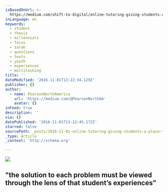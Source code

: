 ```yaml
---
isBasedOnUrl: >-
  https://medium.com/shift-to-digital/online-tutoring-giving-students-a-place-to-ask-dumb-questions-b1b7242f83f8#.whed3aylm
inLanguage: en
keywords:
  - student
  - thesis
  - millennials
  - focus
  - sarah
  - questions
  - texts
  - youth
  - experiences
  - multitasking
title: ''
dateModified: '2016-11-01T13:22:34.129Z'
publisher: {}
author:
  - name: PearsonNorthAmerica
    url: 'https://medium.com/@PearsonNorthAm'
    avatar: {}
inFeed: true
description: ''
via: {}
datePublished: '2016-11-01T13:22:45.172Z'
starred: false
sourcePath: _posts/2016-11-01-online-tutoring-giving-students-a-place-to-ask-dumb-quest.md
_type: Article
_context: 'http://schema.org'

---
```

<article style=""><img src="https://cdn-images-1.medium.com/max/1200/1*LLQOCVhRrsJNuRlRjsY9JA.png" /><h1>"the solution to each problem must be viewed through the lens of that student’s experiences" </h1></article>